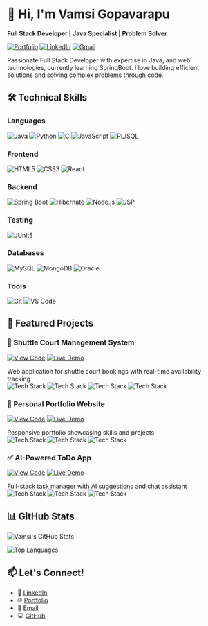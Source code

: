 # 👋 Hi, I'm Vamsi Gopavarapu
**Full Stack Developer | Java Specialist | Problem Solver**

[![Portfolio](https://img.shields.io/badge/-Portfolio-000?style=for-the-badge&logo=react&logoColor=white)](https://vamsi1807.github.io/My_portfolio/)
[![LinkedIn](https://img.shields.io/badge/-LinkedIn-0077B5?style=for-the-badge&logo=linkedin&logoColor=white)](https://www.linkedin.com/in/gopavarapu-sri-rama-krishna-vamsi-43517726a/)
[![Gmail](https://img.shields.io/badge/-Email-D14836?style=for-the-badge&logo=gmail&logoColor=white)](mailto:vamsigopavarapu07@gmail.com)

Passionate Full Stack Developer with expertise in Java, and web technologies, currently learning SpringBoot. I love building efficient solutions and solving complex problems through code.

## 🛠️ Technical Skills

### Languages
![Java](https://img.shields.io/badge/-Java-ED8B00?style=for-the-badge&logo=openjdk&logoColor=white)
![Python](https://img.shields.io/badge/-Python-3776AB?style=for-the-badge&logo=python&logoColor=white)
![C](https://img.shields.io/badge/-C-00599C?style=for-the-badge&logo=c&logoColor=white)
![JavaScript](https://img.shields.io/badge/-JavaScript-F7DF1E?style=for-the-badge&logo=javascript&logoColor=black)
![PL/SQL](https://img.shields.io/badge/-PL/SQL-F80000?style=for-the-badge&logo=oracle&logoColor=white)

### Frontend
![HTML5](https://img.shields.io/badge/-HTML5-E34F26?style=for-the-badge&logo=html5&logoColor=white)
![CSS3](https://img.shields.io/badge/-CSS3-1572B6?style=for-the-badge&logo=css3&logoColor=white)
![React](https://img.shields.io/badge/-React-20232A?style=for-the-badge&logo=react&logoColor=61DAFB)

### Backend
![Spring Boot](https://img.shields.io/badge/-Spring_Boot-6DB33F?style=for-the-badge&logo=spring&logoColor=white)
![Hibernate](https://img.shields.io/badge/-Hibernate-59666C?style=for-the-badge&logo=hibernate&logoColor=white)
![Node.js](https://img.shields.io/badge/-Node.js-339933?style=for-the-badge&logo=nodedotjs&logoColor=white)
![JSP](https://img.shields.io/badge/-JSP-007396?style=for-the-badge&logo=java&logoColor=white)

### Testing
![JUnit5](https://img.shields.io/badge/-JUnit5-25A162?style=for-the-badge&logo=junit5&logoColor=white)

### Databases
![MySQL](https://img.shields.io/badge/-MySQL-4479A1?style=for-the-badge&logo=mysql&logoColor=white)
![MongoDB](https://img.shields.io/badge/-MongoDB-47A248?style=for-the-badge&logo=mongodb&logoColor=white)
![Oracle](https://img.shields.io/badge/-Oracle-F80000?style=for-the-badge&logo=oracle&logoColor=white)

### Tools
![Git](https://img.shields.io/badge/-Git-F05032?style=for-the-badge&logo=git&logoColor=white)
![VS Code](https://img.shields.io/badge/-VS_Code-007ACC?style=for-the-badge&logo=visualstudiocode&logoColor=white)

## 🚀 Featured Projects

### 🏸 Shuttle Court Management System
[![View Code](https://img.shields.io/badge/-CODE-000?style=for-the-badge)](https://github.com/Vamsi1807/Shutte_Webproject) 
[![Live Demo](https://img.shields.io/badge/-LIVE-00C851?style=for-the-badge)](https://github.com/Vamsi1807/Shutte_Webproject)

Web application for shuttle court bookings with real-time availability tracking   
![Tech Stack](https://img.shields.io/badge/-Java-ED8B00?style=flat-square&logo=openjdk&logoColor=white) ![Tech Stack](https://img.shields.io/badge/-HTML5-E34F26?style=flat-square&logo=html5&logoColor=white) ![Tech Stack](https://img.shields.io/badge/-CSS3-1572B6?style=flat-square&logo=css3&logoColor=white) ![Tech Stack](https://img.shields.io/badge/-JavaScript-F7DF1E?style=flat-square&logo=javascript&logoColor=black)

### 🎨 Personal Portfolio Website
[![View Code](https://img.shields.io/badge/-CODE-000?style=for-the-badge)](https://github.com/Vamsi1807/My_portfolio) 
[![Live Demo](https://img.shields.io/badge/-LIVE-00C851?style=for-the-badge)](https://vamsi1807.github.io/My_portfolio)

Responsive portfolio showcasing skills and projects  
![Tech Stack](https://img.shields.io/badge/-HTML5-E34F26?style=flat-square&logo=html5&logoColor=white) ![Tech Stack](https://img.shields.io/badge/-CSS3-1572B6?style=flat-square&logo=css3&logoColor=white) ![Tech Stack](https://img.shields.io/badge/-JavaScript-F7DF1E?style=flat-square&logo=javascript&logoColor=black)

### ✅ AI-Powered ToDo App
[![View Code](https://img.shields.io/badge/-CODE-000?style=for-the-badge)](https://github.com/Vamsi1807/ToDoApp1) 
[![Live Demo](https://img.shields.io/badge/-LIVE-00C851?style=for-the-badge)](https://github.com/Vamsi1807/ToDoApp1)

Full-stack task manager with AI suggestions and chat assistant  
![Tech Stack](https://img.shields.io/badge/-Java-ED8B00?style=flat-square&logo=openjdk&logoColor=white) ![Tech Stack](https://img.shields.io/badge/-Spring_Boot-6DB33F?style=flat-square&logo=spring&logoColor=white)  ![Tech Stack](https://img.shields.io/badge/-Gemini_API-4285F4?style=flat-square&logo=google&logoColor=white)

## 📊 GitHub Stats

![Vamsi's GitHub Stats](https://github-readme-stats.vercel.app/api?username=Vamsi1807&show_icons=true&theme=radical)

![Top Languages](https://github-readme-stats.vercel.app/api/top-langs/?username=Vamsi1807&layout=compact&theme=radical)

## 📫 Let's Connect!
- 💼 [LinkedIn](https://www.linkedin.com/in/gopavarapu-sri-rama-krishna-vamsi-43517726a/)
- 🌐 [Portfolio](https://vamsi1807.github.io/My_portfolio/)
- 📧 [Email](mailto:vamsigopavarapu07@gmail.com)
- 💻 [GitHub](https://github.com/Vamsi1807)
